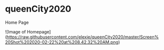# queenCity2020
Home Page

![Image of Homepage]
(https://raw.githubusercontent.com/elexie/queenCity2020/master/Screen%20Shot%202020-02-22%20at%208.42.32%20AM.png)
